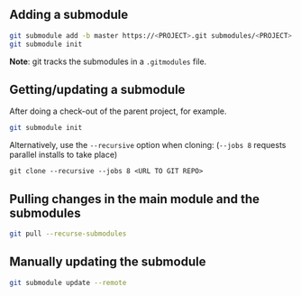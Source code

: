 ## Adding a submodule

```bash
git submodule add -b master https://<PROJECT>.git submodules/<PROJECT>
git submodule init
```

**Note**: git tracks the submodules in a `.gitmodules` file.

## Getting/updating a submodule

After doing a check-out of the parent project, for example.

```bash
git submodule init
```

Alternatively, use the `--recursive` option when cloning: (`--jobs 8` requests
parallel installs to take place)

```
git clone --recursive --jobs 8 <URL TO GIT REPO>
```

## Pulling changes in the main module and the submodules

```bash
git pull --recurse-submodules
```

## Manually updating the submodule

```bash
git submodule update --remote
```
